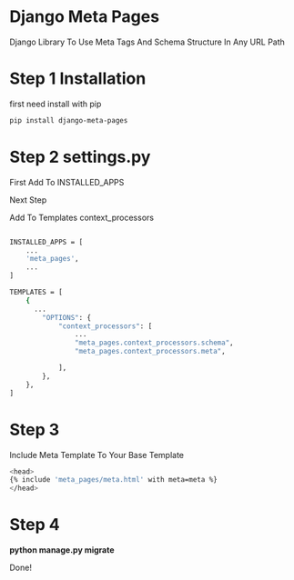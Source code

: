 # Django Meta Pages
Django Library To Use Meta Tags And Schema Structure In Any URL Path


# Step 1 Installation
first need install with pip
```bash
pip install django-meta-pages
```

# Step 2 settings.py

First Add To INSTALLED_APPS

Next Step

Add To Templates context_processors

```bash

INSTALLED_APPS = [
    ...
    'meta_pages',
    ...
]

TEMPLATES = [
    {
      ...
        "OPTIONS": {
            "context_processors": [
                ...
                "meta_pages.context_processors.schema",
                "meta_pages.context_processors.meta",

            ],
        },
    },
]
```
# Step 3
Include Meta Template To Your Base Template
```bash
<head>
{% include 'meta_pages/meta.html' with meta=meta %}
</head>
```

# Step 4
**python manage.py migrate**

Done!
